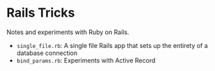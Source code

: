 # Rails Tricks

Notes and experiments with Ruby on Rails.

- `single_file.rb`: A single file Rails app that sets up the entirety of a database connection
- `bind_params.rb`: Experiments with Active Record
